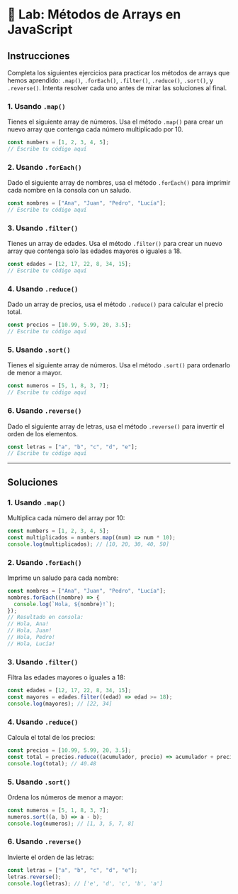 # 🧪 Lab: Métodos de Arrays en JavaScript

## Instrucciones

Completa los siguientes ejercicios para practicar los métodos de arrays que hemos aprendido: `.map()`, `.forEach()`, `.filter()`, `.reduce()`, `.sort()`, y `.reverse()`. Intenta resolver cada uno antes de mirar las soluciones al final.

### 1. Usando `.map()`

Tienes el siguiente array de números. Usa el método `.map()` para crear un nuevo array que contenga cada número multiplicado por 10.

```javascript
const numbers = [1, 2, 3, 4, 5];
// Escribe tu código aquí
```

### 2. Usando `.forEach()`

Dado el siguiente array de nombres, usa el método `.forEach()` para imprimir cada nombre en la consola con un saludo.

```javascript
const nombres = ["Ana", "Juan", "Pedro", "Lucía"];
// Escribe tu código aquí
```

### 3. Usando `.filter()`

Tienes un array de edades. Usa el método `.filter()` para crear un nuevo array que contenga solo las edades mayores o iguales a 18.

```javascript
const edades = [12, 17, 22, 8, 34, 15];
// Escribe tu código aquí
```

### 4. Usando `.reduce()`

Dado un array de precios, usa el método `.reduce()` para calcular el precio total.

```javascript
const precios = [10.99, 5.99, 20, 3.5];
// Escribe tu código aquí
```

### 5. Usando `.sort()`

Tienes el siguiente array de números. Usa el método `.sort()` para ordenarlo de menor a mayor.

```javascript
const numeros = [5, 1, 8, 3, 7];
// Escribe tu código aquí
```

### 6. Usando `.reverse()`

Dado el siguiente array de letras, usa el método `.reverse()` para invertir el orden de los elementos.

```javascript
const letras = ["a", "b", "c", "d", "e"];
// Escribe tu código aquí
```

---

## Soluciones

### 1. Usando `.map()`

Multiplica cada número del array por 10:

```javascript
const numbers = [1, 2, 3, 4, 5];
const multiplicados = numbers.map((num) => num * 10);
console.log(multiplicados); // [10, 20, 30, 40, 50]
```

### 2. Usando `.forEach()`

Imprime un saludo para cada nombre:

```javascript
const nombres = ["Ana", "Juan", "Pedro", "Lucía"];
nombres.forEach((nombre) => {
  console.log(`Hola, ${nombre}!`);
});
// Resultado en consola:
// Hola, Ana!
// Hola, Juan!
// Hola, Pedro!
// Hola, Lucía!
```

### 3. Usando `.filter()`

Filtra las edades mayores o iguales a 18:

```javascript
const edades = [12, 17, 22, 8, 34, 15];
const mayores = edades.filter((edad) => edad >= 18);
console.log(mayores); // [22, 34]
```

### 4. Usando `.reduce()`

Calcula el total de los precios:

```javascript
const precios = [10.99, 5.99, 20, 3.5];
const total = precios.reduce((acumulador, precio) => acumulador + precio, 0);
console.log(total); // 40.48
```

### 5. Usando `.sort()`

Ordena los números de menor a mayor:

```javascript
const numeros = [5, 1, 8, 3, 7];
numeros.sort((a, b) => a - b);
console.log(numeros); // [1, 3, 5, 7, 8]
```

### 6. Usando `.reverse()`

Invierte el orden de las letras:

```javascript
const letras = ["a", "b", "c", "d", "e"];
letras.reverse();
console.log(letras); // ['e', 'd', 'c', 'b', 'a']
```
